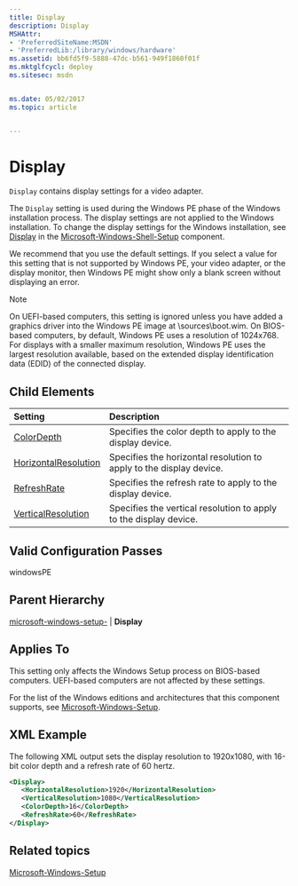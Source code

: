 ```yaml
---
title: Display
description: Display
MSHAttr:
- 'PreferredSiteName:MSDN'
- 'PreferredLib:/library/windows/hardware'
ms.assetid: bb6fd5f9-5888-47dc-b561-949f1860f01f
ms.mktglfcycl: deploy
ms.sitesec: msdn


ms.date: 05/02/2017
ms.topic: article


---
```

# Display

`Display` contains display settings for a video adapter.

The `Display` setting is used during the Windows PE phase of the Windows installation process. The display settings are not applied to the Windows installation. To change the display settings for the Windows installation, see [Display](microsoft-windows-shell-setup-display.md) in the [Microsoft-Windows-Shell-Setup](microsoft-windows-shell-setup.md) component.

We recommend that you use the default settings. If you select a value for this setting that is not supported by Windows PE, your video adapter, or the display monitor, then Windows PE might show only a blank screen without displaying an error.

> [!Note]
> On UEFI-based computers, this setting is ignored unless you have added a graphics driver into the Windows PE image at \\sources\\boot.wim.
> On BIOS-based computers, by default, Windows PE uses a resolution of 1024x768. For displays with a smaller maximum resolution, Windows PE uses the largest resolution available, based on the extended display identification data (EDID) of the connected display.

## Child Elements

| Setting                 | Description                                                                           |
|:------------------------|:--------------------------------------------------------------------------------------|
| [ColorDepth](microsoft-windows-setup-display-colordepth.md) | Specifies the color depth to apply to the display device. |
| [HorizontalResolution](microsoft-windows-setup-display-horizontalresolution.md) | Specifies the horizontal resolution to apply to the display device. |
| [RefreshRate](microsoft-windows-setup-display-refreshrate.md) | Specifies the refresh rate to apply to the display device. |
| [VerticalResolution](microsoft-windows-setup-display-verticalresolution.md) | Specifies the vertical resolution to apply to the display device. |

## Valid Configuration Passes

windowsPE

## Parent Hierarchy

[microsoft-windows-setup-](microsoft-windows-setup.md) | **Display**

## Applies To

This setting only affects the Windows Setup process on BIOS-based computers. UEFI-based computers are not affected by these settings.

For the list of the Windows editions and architectures that this component supports, see [Microsoft-Windows-Setup](microsoft-windows-setup.md).

## XML Example

The following XML output sets the display resolution to 1920x1080, with 16-bit color depth and a refresh rate of 60 hertz.

```XML
<Display>
   <HorizontalResolution>1920</HorizontalResolution>
   <VerticalResolution>1080</VerticalResolution>
   <ColorDepth>16</ColorDepth>
   <RefreshRate>60</RefreshRate>
</Display>
```

## Related topics

[Microsoft-Windows-Setup](microsoft-windows-setup.md)
